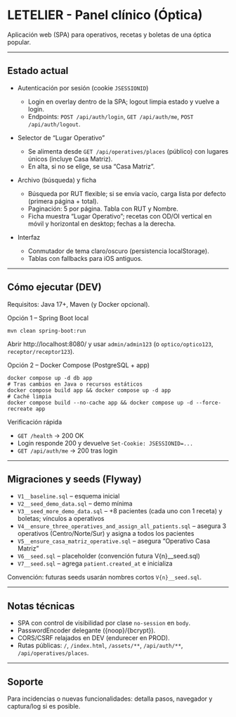 # LETELIER - Panel clínico (Óptica)

Aplicación web (SPA) para operativos, recetas y boletas de una óptica popular.

---

## Estado actual

- Autenticación por sesión (cookie `JSESSIONID`)
  - Login en overlay dentro de la SPA; logout limpia estado y vuelve a login.
  - Endpoints: `POST /api/auth/login`, `GET /api/auth/me`, `POST /api/auth/logout`.

- Selector de “Lugar Operativo”
  - Se alimenta desde `GET /api/operatives/places` (público) con lugares únicos (incluye Casa Matriz).
  - En alta, si no se elige, se usa “Casa Matriz”.

- Archivo (búsqueda) y ficha
  - Búsqueda por RUT flexible; si se envía vacío, carga lista por defecto (primera página + total).
  - Paginación: 5 por página. Tabla con RUT y Nombre.
  - Ficha muestra “Lugar Operativo”; recetas con OD/OI vertical en móvil y horizontal en desktop; fechas a la derecha.

- Interfaz
  - Conmutador de tema claro/oscuro (persistencia localStorage).
  - Tablas con fallbacks para iOS antiguos.

---

## Cómo ejecutar (DEV)

Requisitos: Java 17+, Maven (y Docker opcional).

Opción 1 – Spring Boot local
```
mvn clean spring-boot:run
```
Abrir http://localhost:8080/ y usar `admin/admin123` (o `optico/optico123`, `receptor/receptor123`).

Opción 2 – Docker Compose (PostgreSQL + app)
```
docker compose up -d db app
# Tras cambios en Java o recursos estáticos
docker compose build app && docker compose up -d app
# Caché limpia
docker compose build --no-cache app && docker compose up -d --force-recreate app
```

Verificación rápida
- `GET /health` → 200 OK
- Login responde 200 y devuelve `Set-Cookie: JSESSIONID=...`
- `GET /api/auth/me` → 200 tras login

---

## Migraciones y seeds (Flyway)

- `V1__baseline.sql` – esquema inicial
- `V2__seed_demo_data.sql` – demo mínima
- `V3__seed_more_demo_data.sql` – +8 pacientes (cada uno con 1 receta) y boletas; vínculos a operativos
- `V4__ensure_three_operatives_and_assign_all_patients.sql` – asegura 3 operativos (Centro/Norte/Sur) y asigna a todos los pacientes
- `V5__ensure_casa_matriz_operative.sql` – asegura “Operativo Casa Matriz”
- `V6__seed.sql` – placeholder (convención futura V{n}__seed.sql)
- `V7__seed.sql` – agrega `patient.created_at` e inicializa

Convención: futuras seeds usarán nombres cortos `V{n}__seed.sql`.

---

## Notas técnicas

- SPA con control de visibilidad por clase `no-session` en `body`.
- PasswordEncoder delegante ({noop}/{bcrypt}).
- CORS/CSRF relajados en DEV (endurecer en PROD).
- Rutas públicas: `/`, `/index.html`, `/assets/**`, `/api/auth/**`, `/api/operatives/places`.

---

## Soporte

Para incidencias o nuevas funcionalidades: detalla pasos, navegador y captura/log si es posible.


